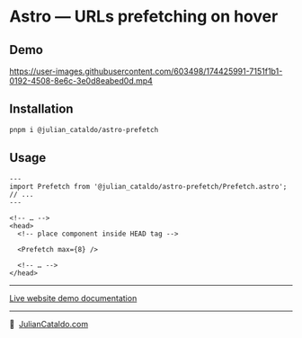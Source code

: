 # Astro — URLs prefetching on hover

## Demo

https://user-images.githubusercontent.com/603498/174425991-7151f1b1-0192-4508-8e6c-3e0d8eabed0d.mp4

## Installation

```sh
pnpm i @julian_cataldo/astro-prefetch
```

## Usage

```astro
---
import Prefetch from '@julian_cataldo/astro-prefetch/Prefetch.astro';
// ...
---
```

```astro
<!-- … -->
<head>
  <!-- place component inside HEAD tag -->

  <Prefetch max={8} />

  <!-- … -->
</head>
```

---

[Live website demo documentation](../../demo)

---

🔗  [JulianCataldo.com](https://www.juliancataldo.com/)
